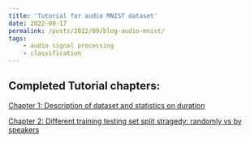 ```yaml
---
title: 'Tutorial for audio MNIST dataset'
date: 2022-09-17
permalink: /posts/2022/09/blog-audio-mnist/
tags:
    - audio signal processing
    - classification
---
```



Completed Tutorial chapters:
---
[Chapter 1: Description of dataset and statistics on duration](audio_mnist_posts/description_of_dataset.md)   

[Chapter 2: Different training testing set split stragedy: randomly vs by speakers](audio_mnist_posts/different_training_stragedies.md)  